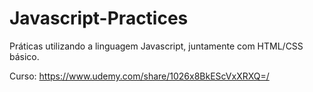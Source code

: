 # Javascript-Practices

Práticas utilizando a linguagem Javascript, juntamente com HTML/CSS básico.

Curso: https://www.udemy.com/share/1026x8BkEScVxXRXQ=/



